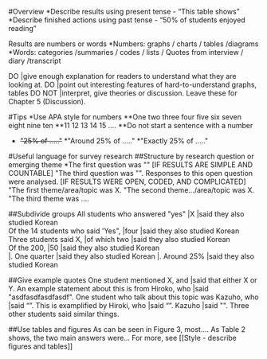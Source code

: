 #Overview
*Describe results using present tense - “This table shows”
*Describe finished actions using past tense - “50% of students enjoyed reading”

Results are numbers or words
*Numbers: graphs / charts / tables /diagrams
*Words:  categories /summaries / codes / lists / Quotes from interview / diary /transcript

DO      |give enough explanation for readers to understand what they are looking at.
DO      |point out interesting features of hard-to-understand graphs, tables
DO NOT  |interpret, give theories or discussion. Leave these for Chapter 5 (Discussion).


#Tips
*Use APA style for numbers
**One two three four five six seven eight nine ten
**11 12 13 14 15 ….
**Do not start a sentence with a number
* ~~"25% of ....."~~
*"Around 25% of ....."
*"Exactly 25% of ....."


#Useful language for survey research
##Structure by research question or emerging theme
*The first question was "" [IF RESULTS ARE SIMPLE AND COUNTABLE]
"The third question was "". Responses to this open question were analysed. [IF RESULTS WERE OPEN, CODED, AND COMPLICATED]
"The first theme/area/topic was X. 
"The second theme.../area/topic was X. 
"The third theme was .... 

##Subdivide groups
All students who answered "yes"     |X                          |said they also studied Korean   
Of the 14 students who said 'Yes",  |four                       |said they also studied Korean   
Three students said X,              |of which two               |said they also studied Korean   
Of the 200,                         |50                         |said they also studied Korean   
                                    |. One quarter              |said they also studied Korean
                                    |. Around 25%               |said they also studied Korean
          

##Give example quotes
One student mentioned X, and                            |said that either X or Y. 
An example statement about this is from Hiroko, who     |said "asdfasdfasdfasdf". 
One student who talk about this topic was Kazuho, who   |said “”.
This is examplified by Hiroki, who                      |said “”.
Kazuho                                                  |said "". Three other students said similar things.


##Use tables and figures
As can be seen in Figure 3, most....
As Table 2 shows, the two main answers were...
For more, see [[Style - describe figures and tables]]

